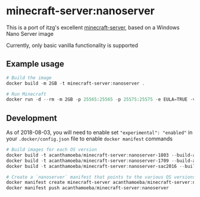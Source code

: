 # minecraft-server:nanoserver

This is a port of itzg's excellent [minecraft-server](https://hub.docker.com/r/itzg/minecraft-server/), based on a Windows Nano Server image

Currently, only basic vanilla functionality is supported

## Example usage

```powershell
# Build the image
docker build -m 2GB -t minecraft-server:nanoserver .

# Run Minecraft
docker run -d --rm -m 2GB -p 25565:25565 -p 25575:25575 -e EULA=TRUE -v c:/temp/minecraftdata:c:/data minecraft-server:nanoserver
```

## Development

As of 2018-08-03, you will need to enable set `"experimental": "enabled"` in your `.docker/config.json` file to enable `docker manifest` commands

```powershell
# Build images for each OS version
docker build -t acanthamoeba/minecraft-server:nanoserver-1803 --build-arg POWERSHELL_BASETAG=nanoserver-1803 --target minecraft .
docker build -t acanthamoeba/minecraft-server:nanoserver-1709 --build-arg POWERSHELL_BASETAG=nanoserver-1709 --target minecraft .
docker build -t acanthamoeba/minecraft-server:nanoserver-sac2016 --build-arg VARIANT=sac2016 --target minecraft .

# Create a `nanoserver` manifest that points to the various OS versions
docker manifest create minecraft-server acanthamoeba/minecraft-server:nanoserver-1803 acanthamoeba/minecraft-server:nanoserver-1709 acanthamoeba/minecraft-server:nanoserver-sac2016
docker manifest push acanthamoeba/minecraft-server:nanoserver
```